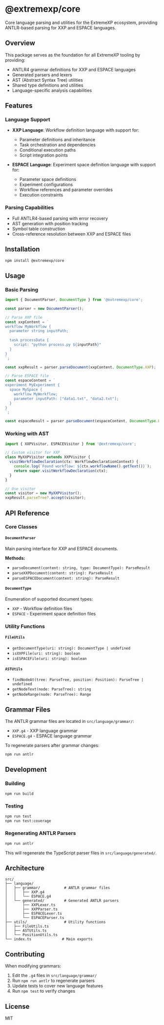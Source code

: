 # @extremexp/core

Core language parsing and utilities for the ExtremeXP ecosystem, providing ANTLR-based parsing for XXP and ESPACE languages.

## Overview

This package serves as the foundation for all ExtremeXP tooling by providing:

- ANTLR4 grammar definitions for XXP and ESPACE languages
- Generated parsers and lexers
- AST (Abstract Syntax Tree) utilities
- Shared type definitions and utilities
- Language-specific analysis capabilities

## Features

### Language Support
- **XXP Language**: Workflow definition language with support for:
  - Parameter definitions and inheritance
  - Task orchestration and dependencies
  - Conditional execution paths
  - Script integration points

- **ESPACE Language**: Experiment space definition language with support for:
  - Parameter space definitions
  - Experiment configurations
  - Workflow references and parameter overrides
  - Execution constraints

### Parsing Capabilities
- Full ANTLR4-based parsing with error recovery
- AST generation with position tracking
- Symbol table construction
- Cross-reference resolution between XXP and ESPACE files

## Installation

```bash
npm install @extremexp/core
```

## Usage

### Basic Parsing

```typescript
import { DocumentParser, DocumentType } from '@extremexp/core';

const parser = new DocumentParser();

// Parse XXP file
const xxpContent = `
workflow MyWorkflow {
  parameter string inputPath;
  
  task processData {
    script: "python process.py ${inputPath}"
  }
}
`;

const xxpResult = parser.parseDocument(xxpContent, DocumentType.XXP);

// Parse ESPACE file
const espaceContent = `
experiment MyExperiment {
  space MySpace {
    workflow MyWorkflow;
    parameter inputPath: ["data1.txt", "data2.txt"];
  }
}
`;

const espaceResult = parser.parseDocument(espaceContent, DocumentType.ESPACE);
```

### Working with AST

```typescript
import { XXPVisitor, ESPACEVisitor } from '@extremexp/core';

// Custom visitor for XXP
class MyXXPVisitor extends XXPVisitor {
  visitWorkflowDeclaration(ctx: WorkflowDeclarationContext) {
    console.log(`Found workflow: ${ctx.workflowName().getText()}`);
    return super.visitWorkflowDeclaration(ctx);
  }
}

// Use visitor
const visitor = new MyXXPVisitor();
xxpResult.parseTree?.accept(visitor);
```

## API Reference

### Core Classes

#### `DocumentParser`
Main parsing interface for XXP and ESPACE documents.

**Methods:**
- `parseDocument(content: string, type: DocumentType): ParseResult`
- `parseXXPDocument(content: string): ParseResult`
- `parseESPACEDocument(content: string): ParseResult`

#### `DocumentType`
Enumeration of supported document types:
- `XXP` - Workflow definition files
- `ESPACE` - Experiment space definition files

### Utility Functions

#### `FileUtils`
- `getDocumentType(uri: string): DocumentType | undefined`
- `isXXPFile(uri: string): boolean`
- `isESPACEFile(uri: string): boolean`

#### `ASTUtils`
- `findNodeAt(tree: ParseTree, position: Position): ParseTree | undefined`
- `getNodeText(node: ParseTree): string`
- `getNodeRange(node: ParseTree): Range`

## Grammar Files

The ANTLR grammar files are located in `src/language/grammar/`:

- `XXP.g4` - XXP language grammar
- `ESPACE.g4` - ESPACE language grammar

To regenerate parsers after grammar changes:

```bash
npm run antlr
```

## Development

### Building

```bash
npm run build
```

### Testing

```bash
npm run test
npm run test:coverage
```

### Regenerating ANTLR Parsers

```bash
npm run antlr
```

This will regenerate the TypeScript parser files in `src/language/generated/`.

## Architecture

```
src/
├── language/
│   ├── grammar/           # ANTLR grammar files
│   │   ├── XXP.g4
│   │   └── ESPACE.g4
│   └── generated/         # Generated ANTLR parsers
│       ├── XXPLexer.ts
│       ├── XXPParser.ts
│       ├── ESPACELexer.ts
│       └── ESPACEParser.ts
├── utils/                 # Utility functions
│   ├── FileUtils.ts
│   ├── ASTUtils.ts
│   └── PositionUtils.ts
└── index.ts              # Main exports
```

## Contributing

When modifying grammars:

1. Edit the `.g4` files in `src/language/grammar/`
2. Run `npm run antlr` to regenerate parsers
3. Update tests to cover new language features
4. Run `npm test` to verify changes

## License

MIT
